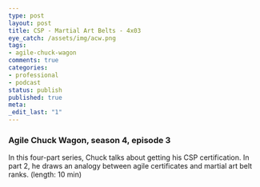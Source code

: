 ```yaml
---
type: post
layout: post
title: CSP - Martial Art Belts - 4x03
eye_catch: /assets/img/acw.png
tags:
- agile-chuck-wagon
comments: true
categories:
- professional
- podcast
status: publish
published: true
meta:
_edit_last: "1"
---
```


### Agile Chuck Wagon, season 4, episode 3

In this four-part series, Chuck talks about getting his CSP certification. In part 2, he draws an analogy between agile certificates and martial art belt ranks. (length: 10 min)
